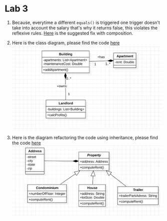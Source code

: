 # Lab 3
1. Because, everytime a different `equals()` is triggered one trigger doesn't take into account the salary that's why it returns false, this violates the reflexive rules. [Here](/lab3/lesson03/labs/prob1/) is the suggested fix with composition.

2. Here is the class diagram, please find the code [here](/lab3/lesson03/labs/prob2/)
![ATM](property.png "ATM")

3. Here is the diagram refactoring the code using inheritance, please find the code [here](/lab3/lesson03/labs/prob3/)
![pm](pm.png "pm")